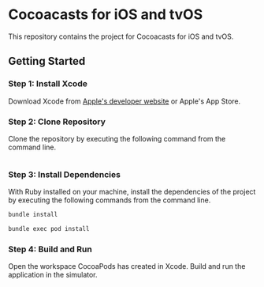 # Cocoacasts for iOS and tvOS

This repository contains the project for Cocoacasts for iOS and tvOS.

## Getting Started

### Step 1: Install Xcode

Download Xcode from [Apple's developer website](https://developer.apple.com/xcode/) or Apple's App Store.

### Step 2: Clone Repository

Clone the repository by executing the following command from the command line.

```bash
```

### Step 3: Install Dependencies

With Ruby installed on your machine, install the dependencies of the project by executing the following commands from the command line.

```bash
bundle install
```

```bash
bundle exec pod install
```

### Step 4: Build and Run

Open the workspace CocoaPods has created in Xcode. Build and run the application in the simulator.
